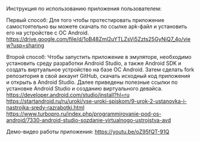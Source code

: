 Инструкция по использованию приложения пользователем:
  
  Первый способ:
    Для того чтобы протестировать приложение самостоятельно вы можете скачать по ссылке apk-файл и установить его на устройстве c ОС Android.
    https://drive.google.com/file/d/1oB48ZmI2uYTLZsVi5Zzts25GyNiQ7_4o/view?usp=sharing
    
  Второй способ:
    Чтобы запустить приложение в эмуляторе, необходимо установить среду разработки Android Studio, а также Android SDK и создать виртуальное устройство на базе ОС Android.
    Затем сделать fork репозитория в свой аккаунт GitHub, скачать исходный код приложения и открыть в Android Studio.
    Далее приведены полезные ссылки по установке Android Studio и созданию виртуального девайса.
    https://developer.android.com/studio/install?hl=ru
    https://startandroid.ru/ru/uroki/vse-uroki-spiskom/9-urok-2-ustanovka-i-nastrojka-sredy-razrabotki.html
    https://www.turbopro.ru/index.php/programmirovanie-pod-os-android/7330-android-studio-sozdanie-virtualnogo-ustrojstva-avd
    
Демо-видео работы приложения:
  https://youtu.be/oZ95fQT-91Q
